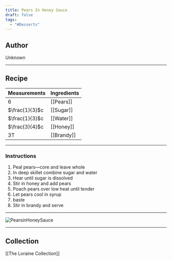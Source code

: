 ```yaml
---
title: Pears In Honey Sauce
draft: false
tags:
  - "#Desserts"
---
```

## Author
Unknown
___
## Recipe
| Measurements   | Ingredients |
| :------------- | ----------- |
| 6              | [[Pears]]   |
| $\frac{1}{3}$c | [[Sugar]]   |
| $\frac{1}{3}$c | [[Water]]   |
| $\frac{3}{4}$c | [[Honey]]   |
| 3T             | [[Brandy]]  |
___
### Instructions
1. Peal pears—core and leave whole
2. In deep skillet combine sugar and water
3. Hear until sugar is dissolved
4. Stir in honey and add pears
5. Poach pears over low heat until tender
6. Let pears cool in syrup 
7. baste
8. Stir in brandy and serve
___
![PearsinHoneySauce](/The%20Loraine%20Collection/Desserts/Assets/PearsinHoneySauce.jpg)
___
## Collection
[[The Loraine Collection]]